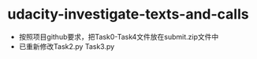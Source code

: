 # udacity-investigate-texts-and-calls
- 按照项目github要求，把Task0-Task4文件放在submit.zip文件中
- 已重新修改Task2.py  Task3.py
